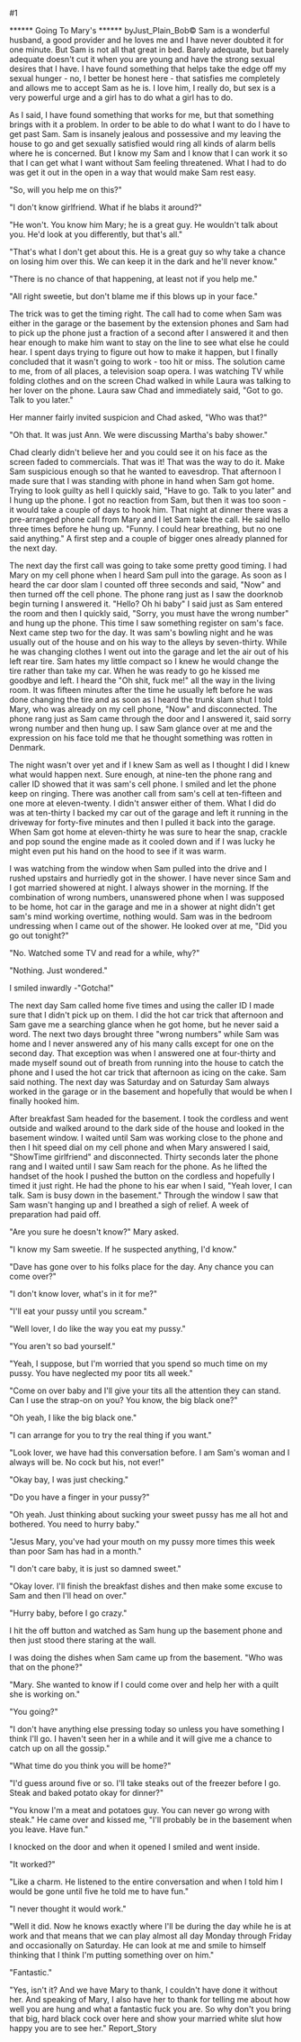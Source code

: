 #1 

 

 ****** Going To Mary's ****** byJust_Plain_Bob© Sam is a wonderful husband, a good provider and he loves me and I have never doubted it for one minute. But Sam is not all that great in bed. Barely adequate, but barely adequate doesn't cut it when you are young and have the strong sexual desires that I have. I have found something that helps take the edge off my sexual hunger - no, I better be honest here - that satisfies me completely and allows me to accept Sam as he is. I love him, I really do, but sex is a very powerful urge and a girl has to do what a girl has to do. 

 As I said, I have found something that works for me, but that something brings with it a problem. In order to be able to do what I want to do I have to get past Sam. Sam is insanely jealous and possessive and my leaving the house to go and get sexually satisfied would ring all kinds of alarm bells where he is concerned. But I know my Sam and I know that I can work it so that I can get what I want without Sam feeling threatened. What I had to do was get it out in the open in a way that would make Sam rest easy. 

 "So, will you help me on this?" 

 "I don't know girlfriend. What if he blabs it around?" 

 "He won't. You know him Mary; he is a great guy. He wouldn't talk about you. He'd look at you differently, but that's all." 

 "That's what I don't get about this. He is a great guy so why take a chance on losing him over this. We can keep it in the dark and he'll never know." 

 "There is no chance of that happening, at least not if you help me." 

 "All right sweetie, but don't blame me if this blows up in your face." 

 The trick was to get the timing right. The call had to come when Sam was either in the garage or the basement by the extension phones and Sam had to pick up the phone just a fraction of a second after I answered it and then hear enough to make him want to stay on the line to see what else he could hear. I spent days trying to figure out how to make it happen, but I finally concluded that it wasn't going to work - too hit or miss. The solution came to me, from of all places, a television soap opera. I was watching TV while folding clothes and on the screen Chad walked in while Laura was talking to her lover on the phone. Laura saw Chad and immediately said, "Got to go. Talk to you later." 

 Her manner fairly invited suspicion and Chad asked, "Who was that?" 

 "Oh that. It was just Ann. We were discussing Martha's baby shower." 

 Chad clearly didn't believe her and you could see it on his face as the screen faded to commercials. That was it! That was the way to do it. Make Sam suspicious enough so that he wanted to eavesdrop. That afternoon I made sure that I was standing with phone in hand when Sam got home. Trying to look guilty as hell I quickly said, "Have to go. Talk to you later" and I hung up the phone. I got no reaction from Sam, but then it was too soon - it would take a couple of days to hook him. That night at dinner there was a pre-arranged phone call from Mary and I let Sam take the call. He said hello three times before he hung up. "Funny. I could hear breathing, but no one said anything." A first step and a couple of bigger ones already planned for the next day. 

 The next day the first call was going to take some pretty good timing. I had Mary on my cell phone when I heard Sam pull into the garage. As soon as I heard the car door slam I counted off three seconds and said, "Now" and then turned off the cell phone. The phone rang just as I saw the doorknob begin turning I answered it. "Hello? Oh hi baby" I said just as Sam entered the room and then I quickly said, "Sorry, you must have the wrong number" and hung up the phone. This time I saw something register on sam's face. Next came step two for the day. It was sam's bowling night and he was usually out of the house and on his way to the alleys by seven-thirty. While he was changing clothes I went out into the garage and let the air out of his left rear tire. Sam hates my little compact so I knew he would change the tire rather than take my car. When he was ready to go he kissed me goodbye and left. I heard the "Oh shit, fuck me!" all the way in the living room. It was fifteen minutes after the time he usually left before he was done changing the tire and as soon as I heard the trunk slam shut I told Mary, who was already on my cell phone, "Now" and disconnected. The phone rang just as Sam came through the door and I answered it, said sorry wrong number and then hung up. I saw Sam glance over at me and the expression on his face told me that he thought something was rotten in Denmark. 

 The night wasn't over yet and if I knew Sam as well as I thought I did I knew what would happen next. Sure enough, at nine-ten the phone rang and caller ID showed that it was sam's cell phone. I smiled and let the phone keep on ringing. There was another call from sam's cell at ten-fifteen and one more at eleven-twenty. I didn't answer either of them. What I did do was at ten-thirty I backed my car out of the garage and left it running in the driveway for forty-five minutes and then I pulled it back into the garage. When Sam got home at eleven-thirty he was sure to hear the snap, crackle and pop sound the engine made as it cooled down and if I was lucky he might even put his hand on the hood to see if it was warm. 

 I was watching from the window when Sam pulled into the drive and I rushed upstairs and hurriedly got in the shower. I have never since Sam and I got married showered at night. I always shower in the morning. If the combination of wrong numbers, unanswered phone when I was supposed to be home, hot car in the garage and me in a shower at night didn't get sam's mind working overtime, nothing would. Sam was in the bedroom undressing when I came out of the shower. He looked over at me, "Did you go out tonight?" 

 "No. Watched some TV and read for a while, why?" 

 "Nothing. Just wondered." 

 I smiled inwardly -"Gotcha!" 

 The next day Sam called home five times and using the caller ID I made sure that I didn't pick up on them. I did the hot car trick that afternoon and Sam gave me a searching glance when he got home, but he never said a word. The next two days brought three "wrong numbers" while Sam was home and I never answered any of his many calls except for one on the second day. That exception was when I answered one at four-thirty and made myself sound out of breath from running into the house to catch the phone and I used the hot car trick that afternoon as icing on the cake. Sam said nothing. The next day was Saturday and on Saturday Sam always worked in the garage or in the basement and hopefully that would be when I finally hooked him. 

 After breakfast Sam headed for the basement. I took the cordless and went outside and walked around to the dark side of the house and looked in the basement window. I waited until Sam was working close to the phone and then I hit speed dial on my cell phone and when Mary answered I said, "ShowTime girlfriend" and disconnected. Thirty seconds later the phone rang and I waited until I saw Sam reach for the phone. As he lifted the handset of the hook I pushed the button on the cordless and hopefully I timed it just right. He had the phone to his ear when I said, "Yeah lover, I can talk. Sam is busy down in the basement." Through the window I saw that Sam wasn't hanging up and I breathed a sigh of relief. A week of preparation had paid off. 

 "Are you sure he doesn't know?" Mary asked. 

 "I know my Sam sweetie. If he suspected anything, I'd know." 

 "Dave has gone over to his folks place for the day. Any chance you can come over?" 

 "I don't know lover, what's in it for me?" 

 "I'll eat your pussy until you scream." 

 "Well lover, I do like the way you eat my pussy." 

 "You aren't so bad yourself." 

 "Yeah, I suppose, but I'm worried that you spend so much time on my pussy. You have neglected my poor tits all week." 

 "Come on over baby and I'll give your tits all the attention they can stand. Can I use the strap-on on you? You know, the big black one?" 

 "Oh yeah, I like the big black one." 

 "I can arrange for you to try the real thing if you want." 

 "Look lover, we have had this conversation before. I am Sam's woman and I always will be. No cock but his, not ever!" 

 "Okay bay, I was just checking." 

 "Do you have a finger in your pussy?" 

 "Oh yeah. Just thinking about sucking your sweet pussy has me all hot and bothered. You need to hurry baby." 

 "Jesus Mary, you've had your mouth on my pussy more times this week than poor Sam has had in a month." 

 "I don't care baby, it is just so damned sweet." 

 "Okay lover. I'll finish the breakfast dishes and then make some excuse to Sam and then I'll head on over." 

 "Hurry baby, before I go crazy." 

 I hit the off button and watched as Sam hung up the basement phone and then just stood there staring at the wall. 

 I was doing the dishes when Sam came up from the basement. "Who was that on the phone?" 

 "Mary. She wanted to know if I could come over and help her with a quilt she is working on." 

 "You going?" 

 "I don't have anything else pressing today so unless you have something I think I'll go. I haven't seen her in a while and it will give me a chance to catch up on all the gossip." 

 "What time do you think you will be home?" 

 "I'd guess around five or so. I'll take steaks out of the freezer before I go. Steak and baked potato okay for dinner?" 

 "You know I'm a meat and potatoes guy. You can never go wrong with steak." He came over and kissed me, "I'll probably be in the basement when you leave. Have fun." 

 I knocked on the door and when it opened I smiled and went inside. 

 "It worked?" 

 "Like a charm. He listened to the entire conversation and when I told him I would be gone until five he told me to have fun." 

 "I never thought it would work." 

 "Well it did. Now he knows exactly where I'll be during the day while he is at work and that means that we can play almost all day Monday through Friday and occasionally on Saturday. He can look at me and smile to himself thinking that I think I'm putting something over on him." 

 "Fantastic." 

 "Yes, isn't it? And we have Mary to thank, I couldn't have done it without her. And speaking of Mary, I also have her to thank for telling me about how well you are hung and what a fantastic fuck you are. So why don't you bring that big, hard black cock over here and show your married white slut how happy you are to see her." Report_Story 